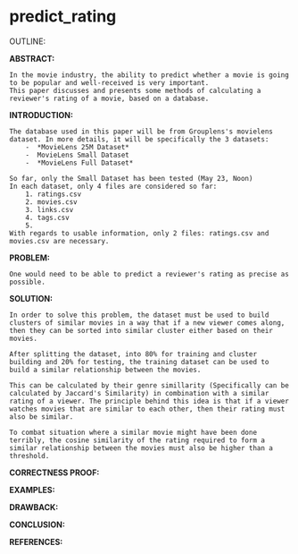 # predict_rating

OUTLINE:

**ABSTRACT:**

    In the movie industry, the ability to predict whether a movie is going to be popular and well-received is very important.
    This paper discusses and presents some methods of calculating a reviewer's rating of a movie, based on a database.
     
**INTRODUCTION:**

    The database used in this paper will be from Grouplens's movielens dataset. In more details, it will be specifically the 3 datasets:
        -  *MovieLens 25M Dataset*
        -  MovieLens Small Dataset
        -  *MovieLens Full Dataset*

    So far, only the Small Dataset has been tested (May 23, Noon)
    In each dataset, only 4 files are considered so far: 
        1. ratings.csv
        2. movies.csv
        3. links.csv
        4. tags.csv
        5. 
    With regards to usable information, only 2 files: ratings.csv and movies.csv are necessary. 
**PROBLEM:**

    One would need to be able to predict a reviewer's rating as precise as possible. 
**SOLUTION:**

    In order to solve this problem, the dataset must be used to build clusters of similar movies in a way that if a new viewer comes along, then they can be sorted into similar cluster either based on their movies.

    After splitting the dataset, into 80% for training and cluster building and 20% for testing, the training dataset can be used to build a similar relationship between the movies. 

    This can be calculated by their genre simillarity (Specifically can be calculated by Jaccard's Similarity) in combination with a similar rating of a viewer. The principle behind this idea is that if a viewer watches movies that are similar to each other, then their rating must also be similar. 

    To combat situation where a similar movie might have been done terribly, the cosine similarity of the rating required to form a similar relationship between the movies must also be higher than a threshold.

**CORRECTNESS PROOF:**

**EXAMPLES:**

**DRAWBACK:**

**CONCLUSION:**

**REFERENCES:**